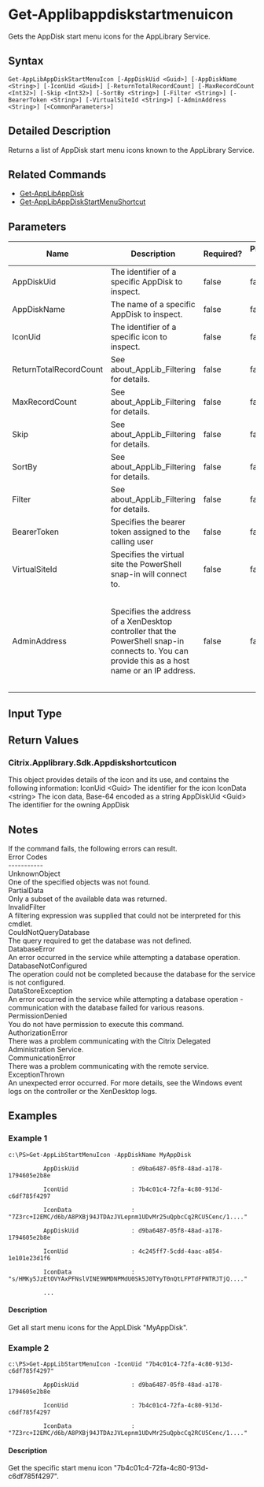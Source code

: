 ﻿
# Get-Applibappdiskstartmenuicon
Gets the AppDisk start menu icons for the AppLibrary Service.
## Syntax
```
Get-AppLibAppDiskStartMenuIcon [-AppDiskUid <Guid>] [-AppDiskName <String>] [-IconUid <Guid>] [-ReturnTotalRecordCount] [-MaxRecordCount <Int32>] [-Skip <Int32>] [-SortBy <String>] [-Filter <String>] [-BearerToken <String>] [-VirtualSiteId <String>] [-AdminAddress <String>] [<CommonParameters>]
```
## Detailed Description
Returns a list of AppDisk start menu icons known to the AppLibrary Service.


## Related Commands

* [Get-AppLibAppDisk](../Get-AppLibAppDisk/)
* [Get-AppLibAppDiskStartMenuShortcut](../Get-AppLibAppDiskStartMenuShortcut/)
## Parameters
| Name   | Description | Required? | Pipeline Input | Default Value |
| --- | --- | --- | --- | --- |
| AppDiskUid | The identifier of a specific AppDisk to inspect. | false | false |  |
| AppDiskName | The name of a specific AppDisk to inspect. | false | false |  |
| IconUid | The identifier of a specific icon to inspect. | false | false |  |
| ReturnTotalRecordCount | See about\_AppLib\_Filtering for details. | false | false | false |
| MaxRecordCount | See about\_AppLib\_Filtering for details. | false | false | false |
| Skip | See about\_AppLib\_Filtering for details. | false | false | 0 |
| SortBy | See about\_AppLib\_Filtering for details. | false | false |  |
| Filter | See about\_AppLib\_Filtering for details. | false | false |  |
| BearerToken | Specifies the bearer token assigned to the calling user | false | false |  |
| VirtualSiteId | Specifies the virtual site the PowerShell snap-in will connect to. | false | false |  |
| AdminAddress | Specifies the address of a XenDesktop controller that the PowerShell snap-in connects to.  You can provide this as a host name or an IP address. | false | false | LocalHost. Once a value is provided by any cmdlet, this value becomes the default. |

## Input Type

### 

## Return Values

### Citrix.Applibrary.Sdk.Appdiskshortcuticon
This object provides details of the icon and its use, and contains the following information: IconUid &lt;Guid&gt; The identifier for the icon IconData &lt;string&gt; The icon data, Base-64 encoded as a string AppDiskUid &lt;Guid&gt; The identifier for the owning AppDisk
## Notes
If the command fails, the following errors can result.<br>    Error Codes<br>    -----------<br>    UnknownObject<br>        One of the specified objects was not found.<br>    PartialData<br>         Only a subset of the available data was returned.<br>    InvalidFilter<br>        A filtering expression was supplied that could not be interpreted for this cmdlet.<br>    CouldNotQueryDatabase<br>         The query required to get the database was not defined.<br>    DatabaseError<br>        An error occurred in the service while attempting a database operation.<br>    DatabaseNotConfigured<br>        The operation could not be completed because the database for the service is not configured.<br>    DataStoreException<br>        An error occurred in the service while attempting a database operation - communication with the database failed for various reasons.<br>    PermissionDenied<br>        You do not have permission to execute this command.<br>    AuthorizationError<br>        There was a problem communicating with the Citrix Delegated Administration Service.<br>    CommunicationError<br>        There was a problem communicating with the remote service.<br>    ExceptionThrown<br>        An unexpected error occurred.  For more details, see the Windows event logs on the controller or the XenDesktop logs.
## Examples

### Example 1
```
c:\PS>Get-AppLibStartMenuIcon -AppDiskName MyAppDisk

          AppDiskUid               : d9ba6487-05f8-48ad-a178-1794605e2b8e

          IconUid                  : 7b4c01c4-72fa-4c80-913d-c6df785f4297

          IconData                 : "7Z3rc+I2EMC/d6b/A8PXBj94JTDAzJVLepnm1UDvMr25uQpbcCq2RCU5Cenc/1...."

          AppDiskUid               : d9ba6487-05f8-48ad-a178-1794605e2b8e

          IconUid                  : 4c245ff7-5cdd-4aac-a854-1e101e23d1f6

          IconData                 : "s/HMKy5JzEtOVYAxPFNslVINE9NMDNPMdU0Sk5J0TYyT0nQtLFPTdFPNTRJTjQ...."

          ...
```
#### Description
Get all start menu icons for the AppLDisk "MyAppDisk".
### Example 2
```
c:\PS>Get-AppLibStartMenuIcon -IconUid "7b4c01c4-72fa-4c80-913d-c6df785f4297"

          AppDiskUid               : d9ba6487-05f8-48ad-a178-1794605e2b8e

          IconUid                  : 7b4c01c4-72fa-4c80-913d-c6df785f4297

          IconData                 : "7Z3rc+I2EMC/d6b/A8PXBj94JTDAzJVLepnm1UDvMr25uQpbcCq2RCU5Cenc/1...."
```
#### Description
Get the specific start menu icon "7b4c01c4-72fa-4c80-913d-c6df785f4297".

